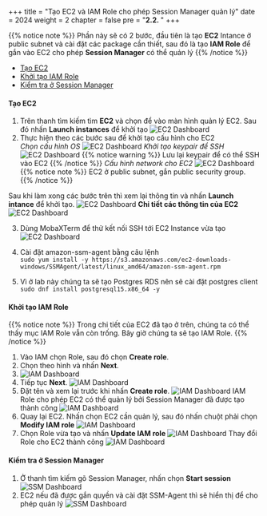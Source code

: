 +++
title = "Tạo EC2 và IAM Role cho phép Session Manager quản lý"
date = 2024
weight = 2
chapter = false
pre = "<b>2.2. </b>"
+++

{{% notice note %}}
Phần này sẽ có 2 bước, đầu tiên là tạo **EC2** Intance ở public subnet và cài đặt các package cần thiết, sau đó là tạo **IAM Role** để gắn vào EC2 cho phép **Session Manager** có thể quản lý
{{% /notice %}}

- [Tạo EC2](#tạo-ec2)
- [Khởi tạo IAM Role](#khởi-tạo-iam-role)
- [Kiểm tra ở Session Manager](#kiểm-tra-ở-session-manager)

#### Tạo EC2

1. Trên thanh tìm kiếm tìm **EC2** và chọn để vào màn hình quản lý EC2. Sau đó nhấn **Launch instances** để khởi tạo
   ![EC2 Dashboard](../../images/2-EC2/ec2_console.jpg)
2. Thực hiện theo các bước sau để khởi tạo cấu hình cho EC2  
   _Chọn cấu hình OS_
   ![EC2 Dashboard](../../images/2-EC2/ec2_name_OS.jpg)
   _Khởi tạo keypair để SSH_
   ![EC2 Dashboard](../../images/2-EC2/ec2_keypair.jpg)
   {{% notice warning %}}
   Lưu lại keypair để có thể SSH vào EC2
   {{% /notice %}}
   _Cấu hình network cho EC2_
   ![EC2 Dashboard](../../images/2-EC2/ec2_network_setting.jpg)
   {{% notice note %}}
   EC2 ở public subnet, gắn public security group.
   {{% /notice %}}

Sau khi làm xong các bước trên thì xem lại thông tin và nhấn **Launch intance** để khởi tạo.
![EC2 Dashboard](../../images/2-EC2/ec2_create_success.jpg)
**Chi tiết các thông tin của EC2**
![EC2 Dashboard](../../images/2-EC2/ec2_detail.jpg)

3. Dùng MobaXTerm để thử kết nối SSH tới EC2 Instance vừa tạo
   ![EC2 Dashboard](../../images/2-EC2/MobaXTerm.jpg)

4. Cài đặt amazon-ssm-agent bằng câu lệnh  
   `sudo yum install -y https://s3.amazonaws.com/ec2-downloads-windows/SSMAgent/latest/linux_amd64/amazon-ssm-agent.rpm`

5. Vì ở lab này chúng ta sẽ tạo Postgres RDS nên sẽ cài đặt postgres client  
   `sudo dnf install postgresql15.x86_64 -y`

#### Khởi tạo IAM Role

{{% notice note %}}
Trong chi tiết của EC2 đã tạo ở trên, chúng ta có thể thấy mục IAM Role vẫn còn trống. Bây giờ chúng ta sẽ tạo IAM Role.
{{% /notice %}}

1. Vào IAM chọn Role, sau đó chọn **Create role**.
2. Chọn theo hình và nhấn **Next**.
3. ![IAM Dashboard](../../images/2-EC2/iam_ec2_role.jpg)
4. Tiếp tục **Next**.
   ![IAM Dashboard](../../images/2-EC2/iam_ec2_role_permission.jpg)
5. Đặt tên và xem lại trước khi nhấn **Create role**.
   ![IAM Dashboard](../../images/2-EC2/iam_ec2_role_review.jpg)
   IAM Role cho phép EC2 có thể quản lý bởi Session Manager đã được tạo thành công
   ![IAM Dashboard](../../images/2-EC2/iam_ec2_role_success.jpg)
6. Quay lại EC2. Nhấn chọn EC2 cần quản lý, sau đó nhấn chuột phải chọn **Modify IAM role**
   ![IAM Dashboard](../../images/2-EC2/ec2_modify_role_console.jpg)
7. Chọn Role vừa tạo và nhấn **Update IAM role**
   ![IAM Dashboard](../../images/2-EC2/ec2_modify_role_detail.jpg)
   Thay đổi Role cho EC2 thành công
   ![IAM Dashboard](../../images/2-EC2/ec2_modify_role_success.jpg)

#### Kiểm tra ở Session Manager

1. Ở thanh tìm kiếm gõ Session Manager, nhấn chọn **Start session**
   ![SSM Dashboard](../../images/2-EC2/system_manager_start.jpg)
2. EC2 nếu đã được gắn quyền và cài đặt SSM-Agent thì sẽ hiển thị để cho phép quản lý
   ![SSM Dashboard](../../images/2-EC2/system_manager_sso_0_instances.jpg)
